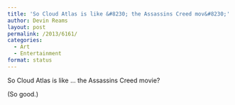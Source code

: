 ```yaml
---
title: 'So Cloud Atlas is like &#8230; the Assassins Creed mov&#8230;'
author: Devin Reams
layout: post
permalink: /2013/6161/
categories:
  - Art
  - Entertainment
format: status
---
```

So Cloud Atlas is like &#8230; the Assassins Creed movie?

(So good.)